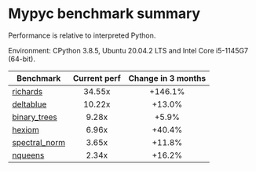 # Mypyc benchmark summary

Performance is relative to interpreted Python.

Environment: CPython 3.8.5, Ubuntu 20.04.2 LTS and Intel Core i5-1145G7 (64-bit).

| Benchmark | Current perf | Change in 3 months |
| --- | :---: | :---: |
| [richards](benchmarks/richards.md) | 34.55x | +146.1% |
| [deltablue](benchmarks/deltablue.md) | 10.22x | +13.0% |
| [binary_trees](benchmarks/binary_trees.md) | 9.28x | +5.9% |
| [hexiom](benchmarks/hexiom.md) | 6.96x | +40.4% |
| [spectral_norm](benchmarks/spectral_norm.md) | 3.65x | +11.8% |
| [nqueens](benchmarks/nqueens.md) | 2.34x | +16.2% |
